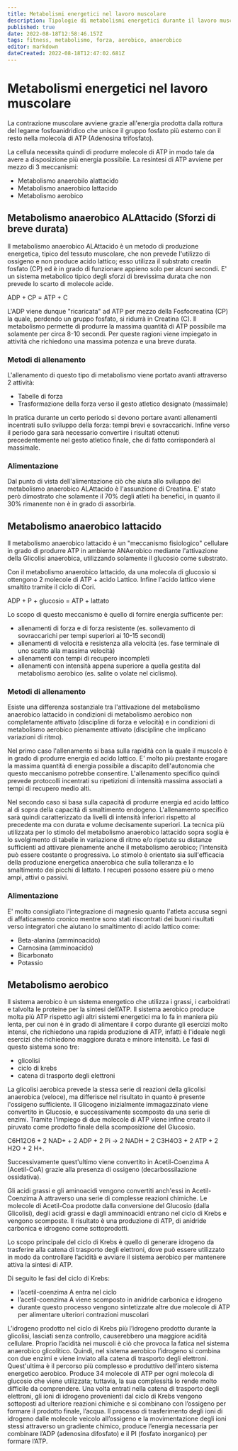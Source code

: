 ```yaml
---
title: Metabolismi energetici nel lavoro muscolare
description: Tipologie di metabolismi energetici durante il lavoro muscolare
published: true
date: 2022-08-18T12:58:46.157Z
tags: fitness, metabolismo, forza, aerobico, anaerobico
editor: markdown
dateCreated: 2022-08-18T12:47:02.681Z
---
```


# Metabolismi energetici nel lavoro muscolare

La contrazione muscolare avviene grazie all'energia prodotta dalla rottura del legame fosfoanidridico che unisce il gruppo fosfato più esterno con il resto nella molecola di ATP (Adenosina trifosfato).

La cellula necessita quindi di produrre molecole di ATP in modo tale da avere a disposizione più energia possibile. La resintesi di ATP avviene per mezzo di 3 meccanismi:
- Metabolismo anaerobilo alattacido
- Metabolismo anaerobico lattacido
- Metabolismo aerobico


## Metabolismo anaerobico ALAttacido (Sforzi di breve durata)

Il metabolismo anaerobico ALAttacido è un metodo di produzione energetica, tipico del tessuto muscolare, che non prevede l'utilizzo di ossigeno e non produce acido lattico; esso utilizza il substrato creatin fosfato (CP) ed è in grado di funzionare appieno solo per alcuni secondi. E' un sistema metabolico tipico degli sforzi di brevissima durata che non prevede lo scarto di molecole acide.

ADP + CP = ATP + C

L'ADP viene dunque "ricaricata" ad ATP per mezzo della Fosfocreatina (CP) la quale, perdendo un gruppo fosfato, si ridurrà in Creatina (C). Il metabolismo permette di produrre la massima quantità di ATP possibile ma solamente per circa 8-10 secondi. Per queste ragioni viene impiegato in attività che richiedono una massima potenza e una breve durata.

### Metodi di allenamento

L'allenamento di questo tipo di metabolismo viene portato avanti attraverso 2 attività:

- Tabelle di forza
- Trasformazione della forza verso il gesto atletico designato (massimale)

In pratica durante un certo periodo si devono portare avanti allenamenti incentrati sullo sviluppo della forza: tempi brevi e sovraccarichi. Infine verso il periodo gara sarà necessario convertire i risultati ottenuti precedentemente nel gesto atletico finale, che di fatto corrisponderà al massimale.

### Alimentazione

Dal punto di vista dell'alimentazione ciò che aiuta allo sviluppo del metabolismo anaerobico ALAttacido è l'assunzione di Creatina. E' stato però dimostrato che solamente il 70% degli atleti ha benefici, in quanto il 30% rimanente non è in grado di assorbirla.

## Metabolismo anaerobico lattacido

Il metabolismo anaerobico lattacido è un "meccanismo fisiologico" cellulare in grado di produrre ATP in ambiente ANAerobico mediante l'attivazione della Glicolisi anaerobica, utilizzando solamente il glucosio come substrato.

Con il metabolismo anaerobico lattacido, da una molecola di glucosio si ottengono 2 molecole di ATP + acido Lattico. Infine l'acido lattico viene smaltito tramite il ciclo di Cori.

ADP + P + glucosio = ATP + lattato

Lo scopo di questo meccanismo è quello di fornire energia sufficente per:
- allenamenti di forza e di forza resistente (es. sollevamento di sovraccarichi per tempi superiori ai 10-15 secondi)
- allenamenti di velocità e resistenza alla velocità (es. fase terminale di uno scatto alla massima velocità)
- allenamenti con tempi di recupero incompleti
- allenamenti con intensità appena superiore a quella gestita dal metabolismo aerobico (es. salite o volate nel ciclismo).

### Metodi di allenamento

Esiste una differenza sostanziale tra l'attivazione del metabolismo anaerobico lattacido in condizioni di metabolismo aerobico non completamente attivato (discipline di forza e velocità) e in condizioni di metabolismo aerobico pienamente attivato (discipline che implicano variazioni di ritmo).

Nel primo caso l'allenamento si basa sulla rapidità con la quale il muscolo è in grado di produrre energia ed acido lattico. E' molto più prestante erogare la massima quantità di energia possibile a discapito dell'autonomia che questo meccanismo potrebbe consentire. L'allenamento specifico quindi prevede protocolli incentrati su ripetizioni di intensità massima associati a tempi di recupero medio alti.

Nel secondo caso si basa sulla capacità di produrre energia ed acido lattico al di sopra della capacità di smaltimento endogeno. L'allenamento specifico sarà quindi caratterizzato da livelli di intensità inferiori rispetto al precedente ma con durata e volume decisamente superiori. La tecnica più utilizzata per lo stimolo del metabolismo anaerobico lattacido sopra soglia è lo svolgimento di tabelle in variazione di ritmo e/o ripetute su distanze sufficienti ad attivare pienamente anche il metabolismo aerobico; l'intensità può essere costante o progressiva. Lo stimolo è orientato sia sull'efficacia della produzione energetica anaerobica che sulla tolleranza e lo smaltimento dei picchi di lattato. I recuperi possono essere più o meno ampi, attivi o passivi.

### Alimentazione

E' molto consigliato l'integrazione di magnesio quanto l'atleta accusa segni di affaticamento cronico mentre sono stati riscontrati dei buoni risultati verso integratori che aiutano lo smaltimento di acido lattico come: 
- Beta-alanina (amminoacido)
- Carnosina (amminoacido)
- Bicarbonato
- Potassio


## Metabolismo aerobico 

Il sistema aerobico è un sistema energetico che utilizza i grassi, i carboidrati e talvolta le proteine per la sintesi dell’ATP. Il sistema aerobico produce molta più ATP rispetto agli altri sistemi energetici ma lo fa in maniera più lenta, per cui non è in grado di alimentare il corpo durante gli esercizi molto intensi, che richiedono una rapida produzione di ATP, infatti è l'ideale negli esercizi che richiedono maggiore durata e minore intensità. Le fasi di questo sistema sono tre:
- glicolisi
- ciclo di krebs
- catena di trasporto degli elettroni

La glicolisi aerobica prevede la stessa serie di reazioni della glicolisi anaerobica (veloce), ma differisce nel risultato in quanto è presente l'ossigeno sufficiente. Il Glicogeno inizialmente immagazzinato viene convertito in Glucosio, e successivamente scomposto da una serie di enzimi. Tramite l'impiego di due molecole di ATP viene infine creato il piruvato come prodotto finale della scomposizione del Glucosio. 

C6H12O6 + 2 NAD+ + 2 ADP + 2 Pi → 2 NADH + 2 C3H4O3 + 2 ATP + 2 H2O + 2 H+.

Successivamente quest'ultimo viene convertito in Acetil-Coenzima A (Acetil-CoA) grazie alla presenza di ossigeno (decarbossilazione ossidativa).

Gli acidi grassi e gli aminoacidi vengono convertiti anch'essi in Acetil-Coenzima A attraverso una serie di complesse reazioni chimiche. Le molecole di Acetil-Coa prodotte dalla conversione del Glucosio (dalla Glicolisi), degli acidi grassi e dagli amminoacidi entrano nel ciclo di Krebs e vengono scomposte. Il risultato è una produzione di ATP, di anidride carbonica e idrogeno come sottoprodotti.

Lo scopo principale del ciclo di Krebs è quello di generare idrogeno da trasferire alla catena di trasporto degli elettroni, dove può essere utilizzato in modo da controllare l’acidità e avviare il sistema aerobico per mantenere attiva la sintesi di ATP.

Di seguito le fasi del ciclo di Krebs:

- l’acetil-coenzima A entra nel ciclo
- l’acetil-coenzima A viene scomposto in anidride carbonica e idrogeno
- durante questo processo vengono sintetizzate altre due molecole di ATP per alimentare ulteriori contrazioni muscolari

L’idrogeno prodotto nel ciclo di Krebs più l’idrogeno prodotto durante la glicolisi, lasciati senza controllo, causerebbero una maggiore acidità cellulare. Proprio l’acidità nei muscoli è ciò che provoca la fatica nel sistema anaerobico glicolitico. Quindi, nel sistema aerobico l’idrogeno si combina con due enzimi e viene inviato alla catena di trasporto degli elettroni. Quest'ultima è il percorso più complesso e produttivo dell’intero sistema energetico aerobico. Produce 34 molecole di ATP per ogni molecola di glucosio che viene utilizzata; tuttavia, la sua complessità lo rende molto difficile da comprendere. Una volta entrati nella catena di trasporto degli elettroni, gli ioni di idrogeno provenienti dal ciclo di Krebs vengono sottoposti ad ulteriore reazioni chimiche e si combinano con l’ossigeno per formare il prodotto finale, l’acqua. Il processo di trasferimento degli ioni di idrogeno dalle molecole veicolo all’ossigeno e la movimentazione degli ioni stessi attraverso un gradiente chimico, produce l’energia necessaria per combinare l’ADP (adenosina difosfato) e il PI (fosfato inorganico) per formare l’ATP.